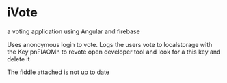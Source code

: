 # iVote
a voting application using Angular and firebase

Uses anonoymous login to vote.
Logs the users vote to localstorage with the Key pnFIAOMn
to revote open developer tool and look for a this key and delete it

The fiddle attached is not up to date
